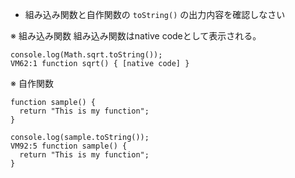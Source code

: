 - 組み込み関数と自作関数の `toString()` の出力内容を確認しなさい

※ 組み込み関数
組み込み関数はnative codeとして表示される。

```
console.log(Math.sqrt.toString());
VM62:1 function sqrt() { [native code] }
```

※ 自作関数

```
function sample() {
  return "This is my function";
}

console.log(sample.toString());
VM92:5 function sample() {
  return "This is my function";
}
```
